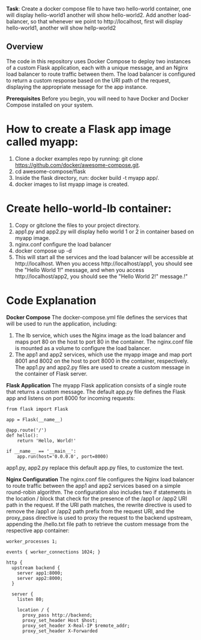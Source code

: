 **Task**: Create a docker compose file to have two hello-world container, one will display hello-world1 another will show hello-world2. Add another load-balancer, so that whenever we point to http://localhost, first will display hello-world1, another will show hellp-world2

## **Overview**

The code in this repository uses Docker Compose to deploy two instances of a custom Flask application, each with a unique message, and an Nginx load balancer to route traffic between them. The load balancer is configured to return a custom response based on the URI path of the request, displaying the appropriate message for the app instance.

**Prerequisites**
Before you begin, you will need to have Docker and Docker Compose installed on your system.

# **How to create a Flask app image called myapp:**

1. Clone a docker examples repo by running: git clone https://github.com/docker/awesome-compose.git. 
2. cd awesome-compose/flask
3. Inside the flask directory, run: docker build -t myapp app/. 
4. docker images to list myapp image is created.

# **Create hello-world-lb container:**
1. Copy or gitclone the files to your project directory.
2. app1.py and app2.py will display hello world 1 or 2 in container based on myapp image.
3. nginx.conf configure the load balancer
4. docker compose up -d
5. This will start all the services and the load balancer will be accessible at http://localhost. When you access http://localhost/app1, you should see the "Hello World 1!" message, and when you access http://localhost/app2, you should see the "Hello World 2!" message.!"

# **Code Explanation**
**Docker Compose**
The docker-compose.yml file defines the services that will be used to run the application, including:

1. The lb service, which uses the Nginx image as the load balancer and maps port 80 on the host to port 80 in the container. The nginx.conf file is mounted as a volume to configure the load balancer.
3. The app1 and app2 services, which use the myapp image and map port 8001 and 8002 on the host to port 8000 in the container, respectively. The app1.py and app2.py files are used to create a custom message in the container of Flask server.

**Flask Application**
The myapp Flask application consists of a single route that returns a custom message. The default app.py file defines the Flask app and listens on port 8000 for incoming requests:

```
from flask import Flask

app = Flask(__name__)

@app.route('/')
def hello():
    return 'Hello, World!'

if __name__ == '__main__':
    app.run(host='0.0.0.0', port=8000)
``` 

app1.py, app2.py replace this default app.py files, to customize the text.

**Nginx Configuration**
The nginx.conf file configures the Nginx load balancer to route traffic between the app1 and app2 services based on a simple round-robin algorithm. The configuration also includes two if statements in the location / block that check for the presence of the /app1 or /app2 URI path in the request. If the URI path matches, the rewrite directive is used to remove the /app1 or /app2 path prefix from the request URI, and the proxy_pass directive is used to proxy the request to the backend upstream, appending the /hello.txt file path to retrieve the custom message from the respective app container:


```
worker_processes 1;

events { worker_connections 1024; }

http {
  upstream backend {
    server app1:8000;
    server app2:8000;
  }

  server {
    listen 80;

    location / {
      proxy_pass http://backend;
      proxy_set_header Host $host;
      proxy_set_header X-Real-IP $remote_addr;
      proxy_set_header X-Forwarded
```


